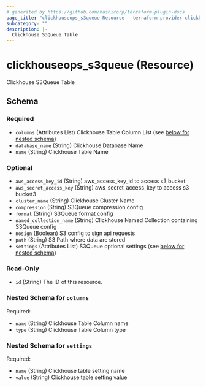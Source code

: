 ```yaml
---
# generated by https://github.com/hashicorp/terraform-plugin-docs
page_title: "clickhouseops_s3queue Resource - terraform-provider-clickhouseops"
subcategory: ""
description: |-
  Clickhouse S3Queue Table
---
```


# clickhouseops_s3queue (Resource)

Clickhouse S3Queue Table



<!-- schema generated by tfplugindocs -->
## Schema

### Required

- `columns` (Attributes List) Clickhouse Table Column List (see [below for nested schema](#nestedatt--columns))
- `database_name` (String) Clickhouse Database Name
- `name` (String) Clickhouse Table Name

### Optional

- `aws_access_key_id` (String) aws_access_key_id to access s3 bucket
- `aws_secret_access_key` (String) aws_secret_access_key to access s3 bucket3
- `cluster_name` (String) Clickhouse Cluster Name
- `compression` (String) S3Queue compression config
- `format` (String) S3Queue format config
- `named_collection_name` (String) Clickhouse Named Collection containing S3Queue config
- `nosign` (Boolean) S3 config to sign api requests
- `path` (String) S3 Path where data are stored
- `settings` (Attributes List) S3Queue optional settings (see [below for nested schema](#nestedatt--settings))

### Read-Only

- `id` (String) The ID of this resource.

<a id="nestedatt--columns"></a>
### Nested Schema for `columns`

Required:

- `name` (String) Clickhouse Table Column name
- `type` (String) Clickhouse Table Column type


<a id="nestedatt--settings"></a>
### Nested Schema for `settings`

Required:

- `name` (String) Clickhouse table setting name
- `value` (String) Clickhouse table setting value
